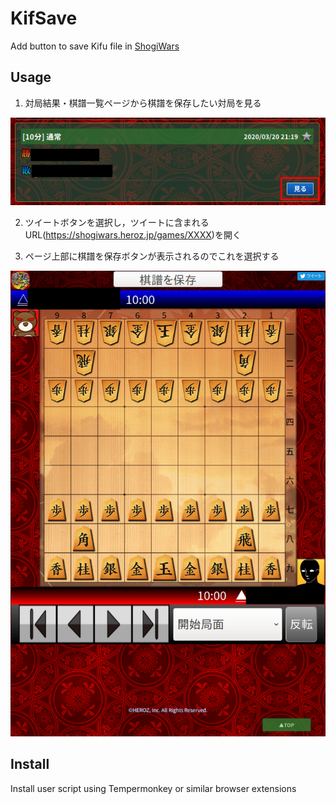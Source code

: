 KifSave
==========

Add button to save Kifu file in [ShogiWars](https://shogiwars.heroz.jp/)


## Usage
1. 対局結果・棋譜一覧ページから棋譜を保存したい対局を見る

![screenshot](img/HistoryList.png)

2. ツイートボタンを選択し，ツイートに含まれるURL(https://shogiwars.heroz.jp/games/XXXX)を開く

3. ページ上部に棋譜を保存ボタンが表示されるのでこれを選択する

![screenshot](img/Download.png)

## Install
Install user script using Tempermonkey or similar browser extensions


